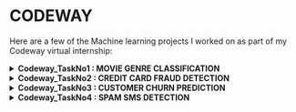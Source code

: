 <h1>CODEWAY</h1>

<p>Here are a few of the Machine learning projects I worked on as part of my Codeway virtual internship:</p>

<details>
  <summary><strong>Codeway_TaskNo1 : MOVIE GENRE CLASSIFICATION</strong></summary>
  <i>TASK: Create a machine learning model that can predict the genre of a movie based on its plot summary or other textual information. You can use techniques like TF-IDF or word embeddings with classifiers such as Naive Bayes, Logistic Regression, or Support Vector Machines.</i><br><br>
  <b>GitHub link</b>: <a href="https://github.com/akshayasbipin/CODEWAY/blob/5763c3eccf8bb43849c0b020e255569f6a97ed0e/Codeway_TaskNo1.ipynb">here</a><br><br>
  <b>Script</b>: Implemented a Python Script.<br><br>
  <ul>
  <b>Key Takeaways:</b>
  <li>Used various classifiers such as Naive Bayes, Logistic Regression, or Support Vector Machines.</li>
  <li>Logistic Regression gives maximum accuracy, for the given task.</li>
  </ul>
</details>

<details>
  <summary><strong>Codeway_TaskNo2 : CREDIT CARD FRAUD DETECTION</strong></summary>
  <i>TASK: Build a model to detect fraudulent credit card transactions. Use a dataset containing information about credit card transactions, and experiment with algorithms like Logistic Regression, Decision Trees, or Random Forests to classify transactions as fraudulent or legitimate.</i><br><br>
  <b>GitHub link</b>: <a href="https://github.com/akshayasbipin/CODEWAY/blob/2fd5407be8b5d92ffcd3472eaf893cf92677e500/Codeway_TaskNo2.ipynb">here</a><br><br>
  <b>Script</b>: Implemented a Python Script.<br><br>
  <ul>
  <b>Key Takeaways:</b>
  <li>Used algorithms like Logistic Regression, Random Forests, and Decision Trees, to classify transactions as fraudulent or legitimate.</li>
  <li>Decision Tree gives maximum accuracy, for the given task.</li>
  </ul>
</details>

<details>
  <summary><strong>Codeway_TaskNo3 : CUSTOMER CHURN PREDICTION</strong></summary>
  <i>TASK: Develop a model to predict customer churn for a subscription-based service or business. Use historical customer data, including features like usage behaviour and customer demographics, and try algorithms like Logistic Regression, Random Forests, or Gradient Boosting to predict churn.</i><br><br>
  <b>GitHub link</b>: <a href="https://github.com/akshayasbipin/CODEWAY/blob/2fd5407be8b5d92ffcd3472eaf893cf92677e500/Codeway_TaskNo3.ipynb">here</a><br><br>
  <b>Script</b>: Implemented a Python Script.<br><br>
  <ul>
  <b>Key Takeaways:</b>
  <li>Used algorithms like Logistic Regression, Random Forests, and Gradient Boosting to predict churn.</li>
  <li>Gradient Boosting gives maximum accuracy, for the given task. </li>
  </ul>
</details>

<details>
  <summary><strong>Codeway_TaskNo4 : SPAM SMS DETECTION</strong></summary>
    <i>TASK: Build an AI model that can classify SMS messages as spam or legitimate. Use techniques like TF-IDF or word embeddings with classifiers like Naive Bayes, Logistic Regression, or Support Vector Machines to identify spam messages</i><br><br>
  <b>Github link</b>: <a href="https://github.com/akshayasbipin/CODEWAY/blob/2fd5407be8b5d92ffcd3472eaf893cf92677e500/Codeway_TaskNo4.ipynb">here</a><br><br>
  <b>Script</b>: Implemented a Python Script.<br><br>
  <ul>
  <b>Key Takeaways:</b>
  <li>Learned basics about NLP.</li>
  <li>Used various classifiers, such as Naive Bayes, Logistic Regression, and Support Vector Machines to identify spam messages.</li>
  <li>Multinomial Navie Bayes model gives maximum accuracy, for the given task.</li>
  </ul>
</details>
